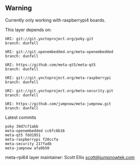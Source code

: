 ## Warning
Currently only working with raspberrypi4 boards.

This layer depends on:

    URI: git://git.yoctoproject.org/poky.git
    branch: dunfell

    URI: git://git.openembedded.org/meta-openembedded
    branch: dunfell

    URI: https://github.com/meta-qt5/meta-qt5
    branch: dunfell

    URI: git://git.yoctoproject.org/meta-raspberrypi
    branch: dunfell

    URI: git://git.yoctoproject.org/meta-security.git
    branch: dunfell

    URI: https://github.com/jumpnow/meta-jumpnow.git
    branch: dunfell

Latest commits

    poky 39d7cf1abb
    meta-openembedded cc6fc6b16
    meta-qt5 fdd1951
    meta-raspberrypi f20ccfa
    meta-security 217fadb
    meta-jumpnow afa9b50

meta-rpi64 layer maintainer: Scott Ellis <scott@jumpnowtek.com>
